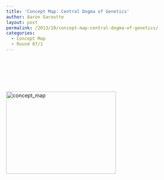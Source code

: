 ```yaml
---
title: 'Concept Map: Central Dogma of Genetics'
author: Aaron Garoutte
layout: post
permalink: /2013/10/concept-map-central-dogma-of-genetics/
categories:
  - Concept Map
  - Round 07/1
---
```

&nbsp;

&nbsp;

&nbsp;

[<img class="alignnone size-medium wp-image-4783" alt="concept_map" src="http://teaching.software-carpentry.org/wp-content/uploads/2013/10/concept_map-e1381960837685-300x225.jpg" width="300" height="225" />][1]

 [1]: http://teaching.software-carpentry.org/wp-content/uploads/2013/10/concept_map-e1381960837685.jpg